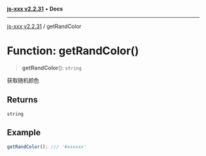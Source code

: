 [**js-xxx v2.2.31**](../README.md) • **Docs**

***

[js-xxx v2.2.31](../README.md) / getRandColor

# Function: getRandColor()

> **getRandColor**(): `string`

获取随机颜色

## Returns

`string`

## Example

```ts
getRandColor(); /// '#xxxxxx'
```
